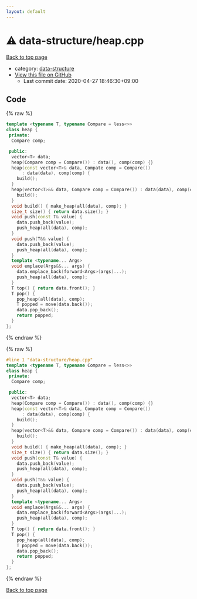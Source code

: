 ```yaml
---
layout: default
---
```


<!-- mathjax config similar to math.stackexchange -->
<script type="text/javascript" async
  src="https://cdnjs.cloudflare.com/ajax/libs/mathjax/2.7.5/MathJax.js?config=TeX-MML-AM_CHTML">
</script>
<script type="text/x-mathjax-config">
  MathJax.Hub.Config({
    TeX: { equationNumbers: { autoNumber: "AMS" }},
    tex2jax: {
      inlineMath: [ ['$','$'] ],
      processEscapes: true
    },
    "HTML-CSS": { matchFontHeight: false },
    displayAlign: "left",
    displayIndent: "2em"
  });
</script>

<script type="text/javascript" src="https://cdnjs.cloudflare.com/ajax/libs/jquery/3.4.1/jquery.min.js"></script>
<script src="https://cdn.jsdelivr.net/npm/jquery-balloon-js@1.1.2/jquery.balloon.min.js" integrity="sha256-ZEYs9VrgAeNuPvs15E39OsyOJaIkXEEt10fzxJ20+2I=" crossorigin="anonymous"></script>
<script type="text/javascript" src="../../assets/js/copy-button.js"></script>
<link rel="stylesheet" href="../../assets/css/copy-button.css" />


# :warning: data-structure/heap.cpp

<a href="../../index.html">Back to top page</a>

* category: <a href="../../index.html#36397fe12f935090ad150c6ce0c258d4">data-structure</a>
* <a href="{{ site.github.repository_url }}/blob/master/data-structure/heap.cpp">View this file on GitHub</a>
    - Last commit date: 2020-04-27 18:46:30+09:00




## Code

<a id="unbundled"></a>
{% raw %}
```cpp
template <typename T, typename Compare = less<>>
class heap {
 private:
  Compare comp;

 public:
  vector<T> data;
  heap(Compare comp = Compare()) : data(), comp(comp) {}
  heap(const vector<T>& data, Compate comp = Compare())
      : data(data), comp(comp) {
    build();
  }
  heap(vector<T>&& data, Compare comp = Compare()) : data(data), comp(comp) {
    build();
  }
  void build() { make_heap(all(data), comp); }
  size_t size() { return data.size(); }
  void push(const T& value) {
    data.push_back(value);
    push_heap(all(data), comp);
  }
  void push(T&& value) {
    data.push_back(value);
    push_heap(all(data), comp);
  }
  template <typename... Args>
  void emplace(Args&&... args) {
    data.emplace_back(forward<Args>(args)...);
    push_heap(all(data), comp);
  }
  T top() { return data.front(); }
  T pop() {
    pop_heap(all(data), comp);
    T popped = move(data.back());
    data.pop_back();
    return popped;
  }
};

```
{% endraw %}

<a id="bundled"></a>
{% raw %}
```cpp
#line 1 "data-structure/heap.cpp"
template <typename T, typename Compare = less<>>
class heap {
 private:
  Compare comp;

 public:
  vector<T> data;
  heap(Compare comp = Compare()) : data(), comp(comp) {}
  heap(const vector<T>& data, Compate comp = Compare())
      : data(data), comp(comp) {
    build();
  }
  heap(vector<T>&& data, Compare comp = Compare()) : data(data), comp(comp) {
    build();
  }
  void build() { make_heap(all(data), comp); }
  size_t size() { return data.size(); }
  void push(const T& value) {
    data.push_back(value);
    push_heap(all(data), comp);
  }
  void push(T&& value) {
    data.push_back(value);
    push_heap(all(data), comp);
  }
  template <typename... Args>
  void emplace(Args&&... args) {
    data.emplace_back(forward<Args>(args)...);
    push_heap(all(data), comp);
  }
  T top() { return data.front(); }
  T pop() {
    pop_heap(all(data), comp);
    T popped = move(data.back());
    data.pop_back();
    return popped;
  }
};

```
{% endraw %}

<a href="../../index.html">Back to top page</a>

